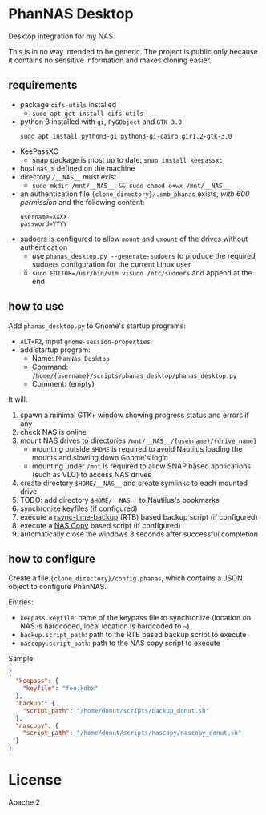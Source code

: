 # PhanNAS Desktop

Desktop integration for my NAS.

This is in no way intended to be generic.
The project is public only because it contains no sensitive information and makes cloning easier.

## requirements

* package `cifs-utils` installed
	* `sudo apt-get install cifs-utils`
* python 3 installed with `gi`, `PyGObject` and `GTK 3.0`
   ```
   sudo apt install python3-gi python3-gi-cairo gir1.2-gtk-3.0
   ```
* KeePassXC
	* snap package is most up to date: `snap install keepassxc`
* host `nas` is defined on the machine
* directory `/__NAS__` must exist
	* `sudo mkdir /mnt/__NAS__ && sudo chmod o+wx /mnt/__NAS__`
* an authentication file `{clone_directory}/.smb_phanas` exists, *with 600 permission* and the following content:
    ```
    username=XXXX
    password=YYYY
    ```
* sudoers is configured to allow `mount` and `umount` of the drives without authentication
	* use `phanas_desktop.py --generate-sudoers` to produce the required sudoers configuration for the current Linux user
	* `sudo EDITOR=/usr/bin/vim visudo /etc/sudoers` and append at the end

## how to use

Add `phanas_desktop.py` to Gnome's startup programs:
* `ALT+F2`, input `gnome-session-properties`
* add startup program:
	* Name: `PhanNas Desktop`
	* Command: `/home/{username}/scripts/phanas_desktop/phanas_desktop.py`
	* Comment: (empty)

It will:

1. spawn a minimal GTK+ window showing progress status and errors if any
2. check NAS is online
3. mount NAS drives to directories `/mnt/__NAS__/{username}/{drive_name}`
	* mounting outside `$HOME` is required to avoid Nautilus loading the mounts and slowing down Gnome's login
	* mounting under `/mnt` is required to allow SNAP based applications (such as VLC) to access NAS drives
4. create directory `$HOME/__NAS__` and create symlinks to each mounted drive
5. TODO: add directory `$HOME/__NAS__` to Nautilus's bookmarks
7. synchronize keyfiles (if configured)
8. execute a [rsync-time-backup](https://github.com/lesaint/rsync-time-backup) (RTB) based backup script (if configured)
8. execute a [NAS Copy](https://github.com/lesaint/nascopy) based script (if configured)
6. automatically close the windows 3 seconds after successful completion

## how to configure

Create a file `{clone_directory}/config.phanas`, which contains a JSON object to configure PhanNAS.

Entries:

* `keepass.keyfile`: name of the keypass file to synchronize (location on NAS is hardcoded, local location is hardcoded to `~`)
* `backup.script_path`: path to the RTB based backup script to execute
* `nascopy.script_path`: path to the NAS copy script to execute

Sample

```json
{
  "keepass": {
    "keyfile": "foo.kdbx"
  },
  "backup": {
    "script_path": "/home/donut/scripts/backup_donut.sh"
  },
  "nascopy": {
    "script_path": "/home/donut/scripts/nascopy/nascopy_donut.sh"
  }
}
```

# License

Apache 2
